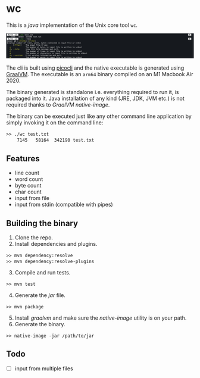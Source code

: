 # wc

This is a _java_ implementation of the Unix core tool `wc`.

![wc command line execution](./images/screenshot.png "wc command line execution")

The cli is built using [picocli](https://picocli.info/) and the native executable is generated using [GraalVM](https://www.graalvm.org/). The executable is an `arm64` binary compiled on an M1 Macbook Air 2020.

The binary generated is standalone i.e. everything required to run it, is packaged into it. Java installation of any kind (JRE, JDK, JVM etc.) is not required thanks to _GraalVM native-image_.

The binary can be executed just like any other command line application by simply invoking it on the command line:
```
>> ./wc test.txt
    7145   58164  342190 test.txt
```

## Features

- line count
- word count
- byte count
- char count
- input from file
- input from stdin (compatible with pipes)


## Building the binary

1. Clone the repo.
2. Install dependencies and plugins.
```
>> mvn dependency:resolve
>> mvn dependency:resolve-plugins
```
3. Compile and run tests.
```
>> mvn test
```
4. Generate the _jar_ file.
```
>> mvn package
```
5. Install _graalvm_ and make sure the _native-image_ utility is on your path.
6. Generate the binary.
```
>> native-image -jar /path/to/jar
```

## Todo

- [ ] input from multiple files

